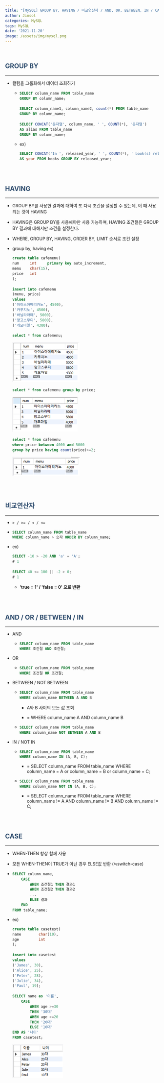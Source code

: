 ```yaml
---
title: "[MySQL] GROUP BY, HAVING / 비교연산자 / AND, OR, BETWEEN, IN / CASE"
author: Jinsol
categories: MySQL
tags: MySQL
date: '2021-11-20'
image: /assets/img/mysql.png
---
```


<br>

## <span style="color:#2E4C6D">GROUP BY</span>
<hr>

- 컬럼을 그룹화해서 데이터 조회하기

    -   ```sql
        SELECT column_name FROM table_name 
        GROUP BY column_name;

        SELECT column_name1, column_name2, count(*) FROM table_name 
        GROUP BY column_name;

        SELECT CONCAT('문자열', column_name, ' ', COUNT(*), '문자열') 
        AS alias FROM table_name 
        GROUP BY column_name;
        ```

    - ex) 

        ```sql
        SELECT CONCAT('In ', released_year, ' ', COUNT(*), ' book(s) released') 
        AS year FROM books GROUP BY released_year;
        ```

<br>
<br>

## <span style="color:#2E4C6D">HAVING</span>
<hr>

- GROUP BY를 사용한 결과에 대하여 또 다시 조건을 설정할 수 있는데, 이 때 사용되는 것이 HAVING

- HAVING은 GROUP BY를 사용해야만 사용 가능하며, HAVING 조건절은 GROUP BY 결과에 대해서만 조건을 설정한다.

- WHERE, GROUP BY, HAVING, ORDER BY, LIMIT 순서로 조건 설정

- group by, having ex)

    ```sql
    create table cafemenu(
    num		int		primary key auto_increment,
    menu	char(15),
    price	int
    );

    insert into cafemenu
    (menu, price)
    values 
    ('아이스아메리카노', 4500),
    ('카푸치노', 4500),
    ('바닐라라떼', 5000),
    ('망고스무디', 5800),
    ('캐모마일', 4300);

    select * from cafemenu;
    ```

    ![](/assets/img/having01.PNG)

    ```sql
    select * from cafemenu group by price;
    ```

    ![](/assets/img/having02.PNG)

    ```sql
    select * from cafemenu
    where price between 4000 and 5000
    group by price having count(price)>=2;
    ```

    ![](/assets/img/having03.PNG)

<br>
<br>

## <span style="color:#2E4C6D">비교연산자</span>
<hr>

- `> / >= / < / <=`

-   ```sql
    SELECT column_name FROM table_name 
    WHERE column_name > 숫자 ORDER BY column_name;
    ```

- ex)

    ```sql
    SELECT -10 > -20 AND 'a' = 'A';
    # 1

    SELECT 40 <= 100 || -2 > 0;
    # 1
    ```

    - **'true = 1' / 'false = 0' 으로 반환**

<br>
<br>

## <span style="color:#2E4C6D">AND / OR / BETWEEN / IN</span>
<hr>

- AND

    -   ```sql 
        SELECT column_name FROM table_name 
        WHERE 조건절 AND 조건절;
        ```

- OR

    -   ```sql
        SELECT column_name FROM table_name 
        WHERE 조건절 OR 조건절;
        ```

- BETWEEN / NOT BETWEEN

    -   ```sql
        SELECT column_name FROM table_name 
        WHERE column_name BETWEEN A AND B
        ```
        
        - A와 B 사이의 모든 값 조회

        - = WHERE column_name A AND column_name B
    
    -   ```sql
        SELECT column_name FROM table_name
        WHERE column_name NOT BETWEEN A AND B
        ```

- IN / NOT IN

    -   ```sql
        SELECT column_name FROM table_name 
        WHERE column_name IN (A, B, C);
        ```

        - = SELECT column_name FROM table_name WHERE column_name = A or column_name = B or column_name = C;

    -   ```sql
        SELECT column_name FROM table_name 
        WHERE column_name NOT IN (A, B, C);
        ```

        - = SELECT column_name FROM table_name WHERE column_name != A AND column_name != B AND column_name != C;

<br>
<br>

## <span style="color:#2E4C6D">CASE</span>
<hr>

- WHEN-THEN 항상 함께 사용

- 모든 WHEN-THEN이 TRUE가 아닌 경우 ELSE값 반환 (≒switch-case)

-   ```sql
    SELECT column_name,
        CASE 
            WHEN 조건절1 THEN 결과1
            WHEN 조건절2 THEN 결과2
            ...
            ELSE 결과
        END
    FROM table_name;
    ```

- ex)

    ```sql
    create table casetest(
    name		char(10),
    age			int
    );

    insert into casetest
    values
    ('James', 30),
    ('Alice', 25),
    ('Peter', 28),
    ('Julie', 34),
    ('Paul', 19);

    SELECT name as '이름',
        CASE
            WHEN age >=30
            THEN '30대'
            WHEN age >=20
            THEN '20대'
            ELSE '10대'
    END AS '나이'
    FROM casetest;
    ```

    ![](/assets/img/casewhen.PNG)
